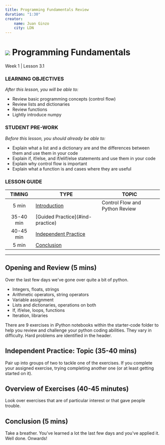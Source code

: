 ```yaml
---
title: Programming Fundamentals Review
duration: "1:30"
creator:
    name: Juan Ginzo
    city: LDN
---
```


# ![](https://ga-dash.s3.amazonaws.com/production/assets/logo-9f88ae6c9c3871690e33280fcf557f33.png) Programming Fundamentals
Week 1 | Lesson 3.1


### LEARNING OBJECTIVES
*After this lesson, you will be able to:*
- Review basic programming concepts (control flow)
- Review lists and dictionaries
- Review functions
- Lightly introduce numpy

### STUDENT PRE-WORK
*Before this lesson, you should already be able to:*
- Explain what a list and a dictionary are and the differences between them and use them in your code
- Explain if, if/else, and if/elif/else statements and use them in your code
- Explain why control flow is important
- Explain what a function is and cases where they are useful


### LESSON GUIDE
| TIMING  | TYPE  | TOPIC  |
|:-:|---|---|
| 5 min  | [Introduction](#introduction)   | Control Flow and Python Review |
| 35-40 min  | [Guided Practice](#ind-practice<a name="opening"></a>)  |  |
| 40-45 min  | [Independent Practice](#exercise-overview)  |  |
| 5 min  | [Conclusion](#conclusion)  |   |

---

<a name="Control Flow and Python Review"></a>
## Opening and Review (5 mins)

Over the last few days we've gone over quite a bit of python.

- Integers, floats, strings
- Arithmetic operators, string operators
- Variable assignment
- Lists and dictionaries, operations on both
- If, if/else, loops, functions
- Iteration, libraries

There are 9 exercises in iPython notebooks within the starter-code folder to help you review and challenge your python coding abilities. They vary in difficulty. Hard problems are identified in the header.

<a name="ind-practice"></a>
## Independent Practice: Topic (35-40 mins)

Pair up into groups of two to tackle one of the exercises. If you complete your assigned exercise, trying completing another one (or at least getting started on it).


<a name="exercise-overview"></a>
## Overview of Exercises (40-45 minutes)

Look over exercises that are of particular interest or that gave people trouble.


<a name="conclusion"></a>
## Conclusion (5 mins)
Take a breather. You've learned a lot the last few days and you've applied it. Well done. Onwards!
